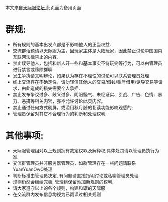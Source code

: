 本文来自[天际服论坛](https://tianji.link/d/19),此页面为备用页面  
# 群规:
- 所有规则的基本出发点都是不影响他人的正当权益.
- 交流群话题请以天际服为主，因玩家主体是大陆玩家，因此禁止讨论中国国内互联网法律禁止的内容.
- 禁止误导他人，包括和新人开一些和基本事实不符玩笑等行为，可以由管理员进行禁言或移除群聊.
- 发生争执请文明辩论，如果认为存在不理性的讨论可以联系管理员处理
- 线上交流存在不确定性，请勿轻信其他人的交易/借钱/账号借用/诱导交易等请求，由此造成的损失需要个人承担.
- 禁止发布争议过多、歧义过多、阴阳怪气、未经证实、引战、广告、色情、暴力、恶搞等相关内容，亦不允许讨论此类内容。
- 禁止通过任何方式刷屏，或滥用秋月酱的复读功能影响观感的;
- 管理员保留对其它不合理行为的判断和处理权利;


# 其他事项:
- 天际服管理组对以上规则拥有裁定权以及解释权,具体处罚请以管理员执行为准.
- 交流群管理员并非服务器管理员，如群管理存在一些问题请联系YuanYuanOwO处理
- 判断标准由管理员决定, 有问题请直接指明讨论或私聊管理员处理.
- 规则仍然会继续完善, 管理组保留添加新规则的权利.
- 请大家遵守以上的各个规则，构建和谐的天际服
- 在交流群内发布信息均视为已阅读过相关规则

